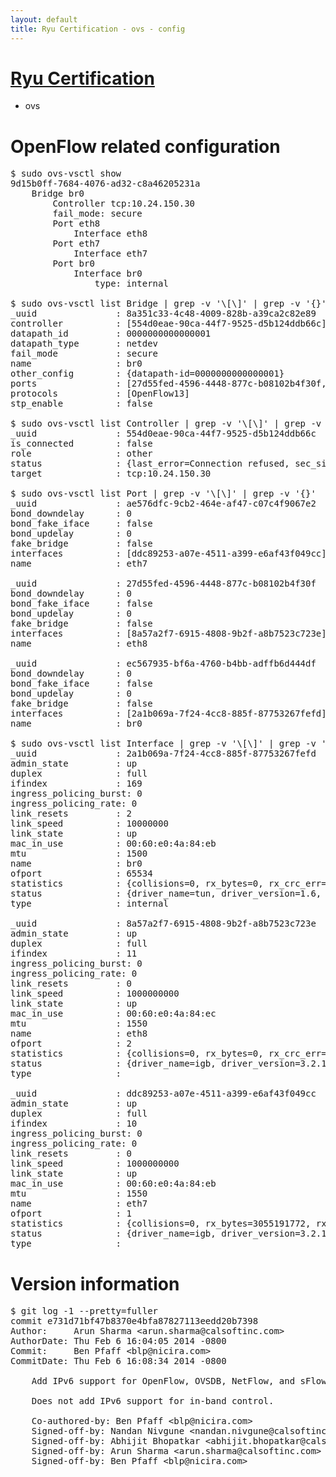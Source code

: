 ```yaml
---
layout: default
title: Ryu Certification - ovs - config
---
```

# [Ryu Certification](http://osrg.github.io/ryu/certification.html)
* ovs 

# OpenFlow related configuration
<pre>
$ sudo ovs-vsctl show
9d15b0ff-7684-4076-ad32-c8a46205231a
    Bridge br0
        Controller tcp:10.24.150.30
        fail_mode: secure
        Port eth8
            Interface eth8
        Port eth7
            Interface eth7
        Port br0
            Interface br0
                type: internal

$ sudo ovs-vsctl list Bridge | grep -v '\[\]' | grep -v '{}'
_uuid               : 8a351c33-4c48-4009-828b-a39ca2c82e89
controller          : [554d0eae-90ca-44f7-9525-d5b124ddb66c]
datapath_id         : 0000000000000001
datapath_type       : netdev
fail_mode           : secure
name                : br0
other_config        : {datapath-id=0000000000000001}
ports               : [27d55fed-4596-4448-877c-b08102b4f30f, ae576dfc-9cb2-464e-af47-c07c4f9067e2, ec567935-bf6a-4760-b4bb-adffb6d444df]
protocols           : [OpenFlow13]
stp_enable          : false

$ sudo ovs-vsctl list Controller | grep -v '\[\]' | grep -v '{}'
_uuid               : 554d0eae-90ca-44f7-9525-d5b124ddb66c
is_connected        : false
role                : other
status              : {last_error=Connection refused, sec_since_connect=301, sec_since_disconnect=0, state=BACKOFF}
target              : tcp:10.24.150.30

$ sudo ovs-vsctl list Port | grep -v '\[\]' | grep -v '{}'
_uuid               : ae576dfc-9cb2-464e-af47-c07c4f9067e2
bond_downdelay      : 0
bond_fake_iface     : false
bond_updelay        : 0
fake_bridge         : false
interfaces          : [ddc89253-a07e-4511-a399-e6af43f049cc]
name                : eth7

_uuid               : 27d55fed-4596-4448-877c-b08102b4f30f
bond_downdelay      : 0
bond_fake_iface     : false
bond_updelay        : 0
fake_bridge         : false
interfaces          : [8a57a2f7-6915-4808-9b2f-a8b7523c723e]
name                : eth8

_uuid               : ec567935-bf6a-4760-b4bb-adffb6d444df
bond_downdelay      : 0
bond_fake_iface     : false
bond_updelay        : 0
fake_bridge         : false
interfaces          : [2a1b069a-7f24-4cc8-885f-87753267fefd]
name                : br0

$ sudo ovs-vsctl list Interface | grep -v '\[\]' | grep -v '{}'
_uuid               : 2a1b069a-7f24-4cc8-885f-87753267fefd
admin_state         : up
duplex              : full
ifindex             : 169
ingress_policing_burst: 0
ingress_policing_rate: 0
link_resets         : 2
link_speed          : 10000000
link_state          : up
mac_in_use          : 00:60:e0:4a:84:eb
mtu                 : 1500
name                : br0
ofport              : 65534
statistics          : {collisions=0, rx_bytes=0, rx_crc_err=0, rx_dropped=0, rx_errors=0, rx_frame_err=0, rx_over_err=0, rx_packets=0, tx_bytes=0, tx_dropped=0, tx_errors=0, tx_packets=0}
status              : {driver_name=tun, driver_version=1.6, firmware_version=N/A}
type                : internal

_uuid               : 8a57a2f7-6915-4808-9b2f-a8b7523c723e
admin_state         : up
duplex              : full
ifindex             : 11
ingress_policing_burst: 0
ingress_policing_rate: 0
link_resets         : 0
link_speed          : 1000000000
link_state          : up
mac_in_use          : 00:60:e0:4a:84:ec
mtu                 : 1550
name                : eth8
ofport              : 2
statistics          : {collisions=0, rx_bytes=0, rx_crc_err=0, rx_dropped=0, rx_errors=0, rx_frame_err=0, rx_over_err=0, rx_packets=0, tx_bytes=1224532, tx_dropped=0, tx_errors=0, tx_packets=13086}
status              : {driver_name=igb, driver_version=3.2.10-k, firmware_version=3.10-0}
type                : 

_uuid               : ddc89253-a07e-4511-a399-e6af43f049cc
admin_state         : up
duplex              : full
ifindex             : 10
ingress_policing_burst: 0
ingress_policing_rate: 0
link_resets         : 0
link_speed          : 1000000000
link_state          : up
mac_in_use          : 00:60:e0:4a:84:eb
mtu                 : 1550
name                : eth7
ofport              : 1
statistics          : {collisions=0, rx_bytes=3055191772, rx_crc_err=0, rx_dropped=0, rx_errors=0, rx_frame_err=0, rx_over_err=0, rx_packets=72553559, tx_bytes=0, tx_dropped=0, tx_errors=0, tx_packets=0}
status              : {driver_name=igb, driver_version=3.2.10-k, firmware_version=3.10-0}
type                : 
</pre>

# Version information
<pre>
$ git log -1 --pretty=fuller
commit e731d71bf47b8370e4bfa87827113eedd20b7398
Author:     Arun Sharma &lt;arun.sharma@calsoftinc.com&gt;
AuthorDate: Thu Feb 6 16:04:05 2014 -0800
Commit:     Ben Pfaff &lt;blp@nicira.com&gt;
CommitDate: Thu Feb 6 16:08:34 2014 -0800

    Add IPv6 support for OpenFlow, OVSDB, NetFlow, and sFlow.
    
    Does not add IPv6 support for in-band control.
    
    Co-authored-by: Ben Pfaff &lt;blp@nicira.com&gt;
    Signed-off-by: Nandan Nivgune &lt;nandan.nivgune@calsoftinc.com&gt;
    Signed-off-by: Abhijit Bhopatkar &lt;abhijit.bhopatkar@calsoftinc.com&gt;
    Signed-off-by: Arun Sharma &lt;arun.sharma@calsoftinc.com&gt;
    Signed-off-by: Ben Pfaff &lt;blp@nicira.com&gt;
</pre>
